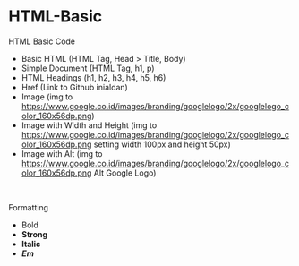# HTML-Basic
HTML Basic Code

- Basic HTML (HTML Tag, Head > Title, Body)
- Simple Document (HTML Tag, h1, p)
- HTML Headings (h1, h2, h3, h4, h5, h6)
- Href (Link to Github inialdan)
- Image (img to https://www.google.co.id/images/branding/googlelogo/2x/googlelogo_color_160x56dp.png)
- Image with Width and Height (img to https://www.google.co.id/images/branding/googlelogo/2x/googlelogo_color_160x56dp.png setting width 100px and height 50px)
- Image with Alt (img to https://www.google.co.id/images/branding/googlelogo/2x/googlelogo_color_160x56dp.png Alt Google Logo)
<br>

Formatting
- Bold <b>
- Strong <strong>
- Italic <i>
- Em <e>
